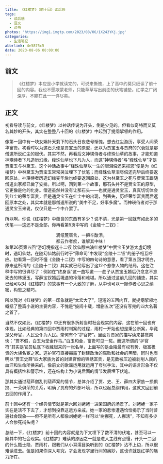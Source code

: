 ```yaml
---
title: 《红楼梦》（前十回）读后感
tags:
  - 读后感
  - 语文
  - 读书
photos: 'https://img1.imgtp.com/2023/08/06/iX243YKj.jpg'
categories:
  - 生活笔记
abbrlink: 4e5875c5
date: 2023-08-06 00:00:00
---
```


## 前文

>《红楼梦》本应是小学就读完的，可说来惭愧，上了高中约莫只细读了前十回的内容。我也不愿欺蒙老师，只能草草写出前面的伏笔铺垫，红学之广阔深厚，不能在此一一详尽矣。

## 正文

初看导读与前文，《红楼梦》以神话传说为开头，倒是少见的。但看似奇特而又莫名其妙的开头，其实在整整八十回的《红楼梦》中起到了提纲挈领的作用。

像第一回中有一块女娲补天剩下的石头日夜悲号惭愧，想去红尘游历，享受人间荣华富贵。初看时以为这石头便是贾宝玉的原型，还以为贾宝玉与贾府的兴衰就是那僧道所说红尘的起伏。其实不然，再看后文神瑛侍者与绛珠仙草的故事，才能知道神瑛侍者下凡造历幻缘，绛珠仙草也下凡为人，而这“神瑛侍者”与“绛珠仙草”才是贾宝玉与林黛玉。这个神话故事中“绛珠仙草以一生的眼泪偿还来报恩”便是为《红楼梦》中林黛玉为贾宝玉常常哭泣埋下了伏笔；而绛珠仙草泪尽偿还完毕后终要返回原处，神瑛侍者历造幻缘完毕后也终要返回原处，这为林黛玉之死与贾宝玉跟随僧道出家都已做了安排。所以啊，回到第一个故事，那石头并不是贾宝玉的原型，它更像是他的化身。僧道虽然并没有让那石头——也就是通灵宝玉，真真切切体会到红尘的荣华富贵，但是通灵宝玉在红尘中的出现，到丢失，历经荣华富贵而后返回原本之处，其实本就是那僧道所说的“美中不足，好事多魔”。而神瑛侍者对于那通灵宝玉来说，仅仅只是一个中介罢了。

所以啊，你说《红楼梦》中蕴含的东西有多少？说不清，光是第一回就有如此多的伏笔——这还不是全部，你再看第5页中写的《金陵十二钗》：

<font face="华文行楷"><center>满纸荒唐言，一把辛酸泪。</center></font>
<font face="华文行楷"><center>都云作者痴，谁解其中味！</center></font>
和第26页第五回“游幻境指迷十二钗 饮仙醪曲演红楼梦”中贾宝玉梦游太虚幻境时，遇幻仙姑，在随幻仙姑前行时于“薄命司”中发现“金陵十二钗”的册子相互呼应。初看第一回时不懂《金陵十二钗》中写的四句诗的意思，看了第五回才明白，原来这所谓的《金陵十二钗》其实就已经写出了这12个悲惨人物的结局，这在注释中写的很详尽了：例如在“终身误”这一曲写道——曲子从贾宝玉婚后仍念念不忘死去的林黛玉，写薛宝钗婚后境遇的冷落和难堪。所以通过这前几回的铺垫，其实已经可以对《红楼梦》的故事有一个大致的了解，从中也可以一窥作者心思之缜密，构思之精巧。

所以我对《红楼梦》的第一印象就是“太宏大了”，短短的五回内容，就提纲挈领地概括了整篇小说的主要内容，不愧是“披阅十载，增删五次”还没有写完的四大名著之首了。

当然不仅如此，《红楼梦》中还有很多折射当时社会现实的内容，这在前十回也有体现。比如经典的第四回中贾雨村判案的过程，雨村一开始也想是秉公断案，毕竟是父母官，人民公仆为人民。奈何有个“护官符”。里面对贾家的描写读来甚觉爽快：“贾不假，白玉为堂金作马。”白玉和金，富贵可见一斑。而这所谓的“护官符”其实是官员私底下收藏起来的一张名单，上面写的是金陵最有权有势、极富极贵的大族名宦之家。这护官符直接揭露了封建政治的腐败和社会的黑暗，同时也表明以“贾王史薛”四大家族为首的封建官僚的锦绣富贵，是无数被压迫被剥削人民的血汗和生命所换来的。像前文的歌谣运用就运用了夸张手法，其中的语言形象不仅具有概括性和警示性，还在结构上为小说后面的情节发展埋下伏笔。

那其实通过葫芦僧乱判葫芦案的情节，总体介绍了贾、史、王、薛四大家族一损俱损、一荣俱荣的关系，明确了贾府的外部环境，所以也起总纲作用，这就又回到前五回的作用了。

前十回中还有一个经典情节就是第六回刘姥姥一进荣国府的场景了。刘姥姥一家子实在是活不下去了，才想到投靠这远方亲戚，她一家的悲惨遭遇恰恰揭示了当时普遍社会现象——但不是所有人都像刘姥姥一样可以“树挪死，人挪活”，不知有多少人会惨死街头呢？

总结一下，《红楼梦》前十回的内容就是为下文埋下了数不清的伏笔，甚至可以一窥其中的社会现实。《红楼梦》难读的原因之一就是进入主线有点慢，开头一二回的什么甄士隐、贾雨村，跟我们从小耳濡目染听到的《红楼梦》沾不上边，所以很难读进去。但是如果你深入考究，才会发现字里行间的奥妙，这也许就是红学的魅力所在。